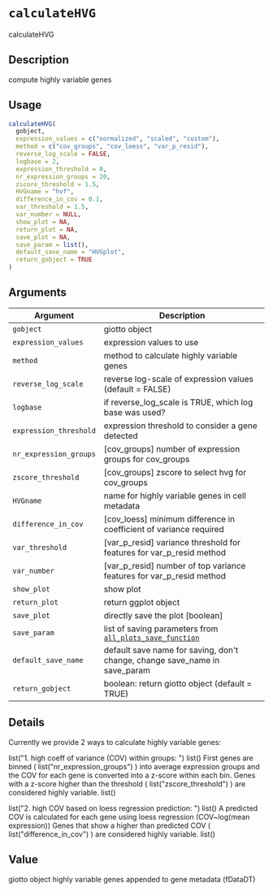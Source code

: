 # `calculateHVG`

calculateHVG


## Description

compute highly variable genes


## Usage

```r
calculateHVG(
  gobject,
  expression_values = c("normalized", "scaled", "custom"),
  method = c("cov_groups", "cov_loess", "var_p_resid"),
  reverse_log_scale = FALSE,
  logbase = 2,
  expression_threshold = 0,
  nr_expression_groups = 20,
  zscore_threshold = 1.5,
  HVGname = "hvf",
  difference_in_cov = 0.1,
  var_threshold = 1.5,
  var_number = NULL,
  show_plot = NA,
  return_plot = NA,
  save_plot = NA,
  save_param = list(),
  default_save_name = "HVGplot",
  return_gobject = TRUE
)
```


## Arguments

Argument      |Description
------------- |----------------
`gobject`     |     giotto object
`expression_values`     |     expression values to use
`method`     |     method to calculate highly variable genes
`reverse_log_scale`     |     reverse log-scale of expression values (default = FALSE)
`logbase`     |     if reverse_log_scale is TRUE, which log base was used?
`expression_threshold`     |     expression threshold to consider a gene detected
`nr_expression_groups`     |     [cov_groups] number of expression groups for cov_groups
`zscore_threshold`     |     [cov_groups] zscore to select hvg for cov_groups
`HVGname`     |     name for highly variable genes in cell metadata
`difference_in_cov`     |     [cov_loess] minimum difference in coefficient of variance required
`var_threshold`     |     [var_p_resid] variance threshold for features for var_p_resid method
`var_number`     |     [var_p_resid] number of top variance features for var_p_resid method
`show_plot`     |     show plot
`return_plot`     |     return ggplot object
`save_plot`     |     directly save the plot [boolean]
`save_param`     |     list of saving parameters from [`all_plots_save_function`](#allplotssavefunction)
`default_save_name`     |     default save name for saving, don't change, change save_name in save_param
`return_gobject`     |     boolean: return giotto object (default = TRUE)


## Details

Currently we provide 2 ways to calculate highly variable genes:
 
 list("1. high coeff of variance (COV) within groups: ")  list() 
 First genes are binned ( list("nr_expression_groups") ) into average expression groups and
 the COV for each gene is converted into a z-score within each bin. Genes with a z-score
 higher than the threshold ( list("zscore_threshold") ) are considered highly variable. list() 
 
 list("2. high COV based on loess regression prediction: ")  list() 
 A predicted COV is calculated for each gene using loess regression (COV~log(mean expression))
 Genes that show a higher than predicted COV ( list("difference_in_cov") ) are considered highly variable. list()


## Value

giotto object highly variable genes appended to gene metadata (fDataDT)


